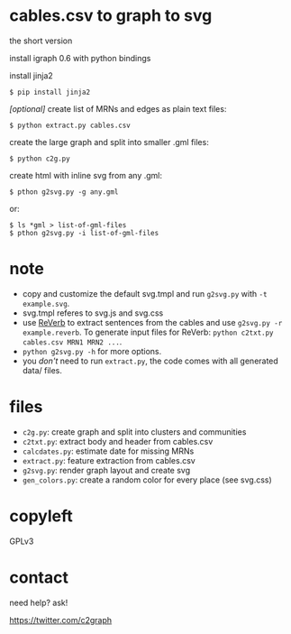 # cables.csv to graph to svg

the short version

install igraph 0.6 with python bindings

install jinja2

    $ pip install jinja2

_[optional]_ create list of MRNs and edges as plain text files:

    $ python extract.py cables.csv

create the large graph and split into smaller .gml files:
    
    $ python c2g.py

create html with inline svg from any .gml:

    $ pthon g2svg.py -g any.gml

or:

    $ ls *gml > list-of-gml-files
    $ pthon g2svg.py -i list-of-gml-files

# note

* copy and customize the default svg.tmpl and run `g2svg.py` with `-t example.svg`.
* svg.tmpl referes to svg.js and svg.css
* use [ReVerb](http://reverb.cs.washington.edu/) to extract sentences from the cables and use `g2svg.py -r example.reverb`. To generate input files for ReVerb: `python c2txt.py cables.csv MRN1 MRN2 ...`.
* `python g2svg.py -h` for more options.
* you _don't_ need to run `extract.py`, the code comes with all generated data/ files.

# files

* `c2g.py`: create graph and split into clusters and communities
* `c2txt.py`: extract body and header from cables.csv
* `calcdates.py`: estimate date for missing MRNs
* `extract.py`: feature extraction from cables.csv
* `g2svg.py`: render graph layout and create svg
* `gen_colors.py`: create a random color for every place (see svg.css)

# copyleft

GPLv3

# contact

need help? ask!

https://twitter.com/c2graph

